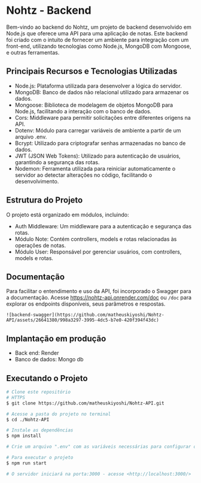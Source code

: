 # Nohtz - Backend

Bem-vindo ao backend do Nohtz, um projeto de backend desenvolvido em Node.js que oferece uma API para uma aplicação de notas. Este backend foi criado com o intuito de fornecer um ambiente para integração com um front-end, utilizando tecnologias como Node.js, MongoDB com Mongoose, e outras ferramentas.

## Principais Recursos e Tecnologias Utilizadas

- Node.js: Plataforma utilizada para desenvolver a lógica do servidor.
- MongoDB: Banco de dados não relacional utilizado para armazenar os dados.
- Mongoose: Biblioteca de modelagem de objetos MongoDB para Node.js, facilitando a interação com o banco de dados.
- Cors: Middleware para permitir solicitações entre diferentes origens na API.
- Dotenv: Módulo para carregar variáveis de ambiente a partir de um arquivo .env.
- Bcrypt: Utilizado para criptografar senhas armazenadas no banco de dados.
- JWT (JSON Web Tokens): Utilizado para autenticação de usuários, garantindo a segurança das rotas.
- Nodemon: Ferramenta utilizada para reiniciar automaticamente o servidor ao detectar alterações no código, facilitando o desenvolvimento.

## Estrutura do Projeto

O projeto está organizado em módulos, incluindo:

- Auth Middleware: Um middleware para a autenticação e segurança das rotas.
- Módulo Note: Contém controllers, models e rotas relacionadas às operações de notas.
- Módulo User: Responsável por gerenciar usuários, com controllers, models e rotas.

## Documentação
Para facilitar o entendimento e uso da API, foi incorporado o Swagger para a documentação. Acesse https://nohtz-api.onrender.com/doc ou `/doc` para explorar os endpoints disponíveis, seus parâmetros e respostas.

	![backend-swagger](https://github.com/matheuskiyoshi/Nohtz-API/assets/26641380/998a3297-3995-4dc5-b7e0-420f394f43dc)

## Implantação em produção

- Back end: Render  
- Banco de dados: Mongo db

## Executando o Projeto

```bash
# Clone este repositório
# HTTPS
$ git clone https://github.com/matheuskiyoshi/Nohtz-API.git

# Acesse a pasta do projeto no terminal
$ cd ./Nohtz-API

# Instale as dependências
$ npm install

# Crie um arquivo ".env" com as variáveis necessárias para configurar o ambiente

# Para executar o projeto
$ npm run start

# O servidor iniciará na porta:3000 - acesse <http://localhost:3000/>
```